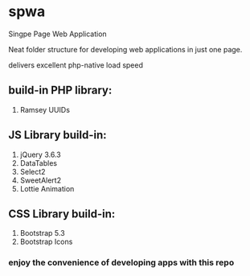 # spwa
Singpe Page Web Application

Neat folder structure for developing web applications in just one page.

delivers excellent php-native load speed

## build-in PHP library:
1. Ramsey UUIDs

## JS Library build-in:
1. jQuery 3.6.3
2. DataTables
3. Select2
4. SweetAlert2
5. Lottie Animation

## CSS Library build-in:
1. Bootstrap 5.3
2. Bootstrap Icons

### enjoy the convenience of developing apps with this repo
